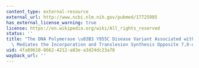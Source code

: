 ```yaml
---
content_type: external-resource
external_url: http://www.ncbi.nlm.nih.gov/pubmed/17725985
has_external_license_warning: true
license: https://en.wikipedia.org/wiki/All_rights_reserved
status: ''
title: "The DNA Polymerase \u03B3 Y955C Disease Variant Associated with PEO and Parkinsonism\
  \ Mediates the Incorporation and Translesion Synthesis Opposite 7,8-dihydro-8-oxo-2'-deoxyguanosine"
uid: 4fa89618-8662-4212-a83e-a3d24dc23a78
wayback_url: ''
---
```

